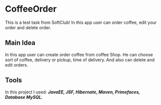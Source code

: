 # CoffeeOrder

This is a test task from SoftClub!
In this app user can order coffee, edit your order and delete order.

## Main Idea

In this app user can create order coffee from coffee Shop. He can choose sort of coffee, delivery or pickup, time of delivery.
And also can delete and edit orders.



## Tools
In this project I used: ___JavaEE, JSF, Hibernate, Maven, Primefaces, Database MySQL.___
 
